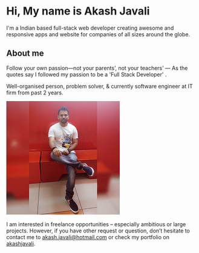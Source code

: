 # Hi, My name is Akash Javali 

I'm a Indian based full-stack web developer creating awesome and responsive apps and website for companies of all sizes around the globe.

## About me

Follow your own passion—not your parents’, not your teachers’ — As the quotes say I followed my passion to be a 'Full Stack Developer' .

Well-organised person, problem solver, & currently software engineer at IT firm from past 2 years.

<img src="https://github.com/akashjavali/akashjavali/blob/master/aj.jpg" alt="banner of akash javali, fullstack developer">

I am interested in freelance opportunities – especially ambitious or large projects. However, if you have other request or question, don’t hesitate to contact me to <akash.javali@hotmail.com> or check my portfolio on [akashjavali](https://akashjavali.com/).


<!-- ### Driven by the passion for a better web and a better world!


- 👯 I’m looking to collaborate on all sorts of javaScript project
- 💬 Ask me about front end development -->

